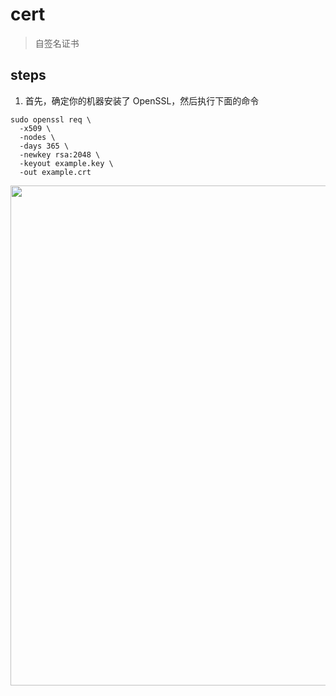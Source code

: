 # cert
> 自签名证书

## steps
1. 首先，确定你的机器安装了 OpenSSL，然后执行下面的命令
```shell
sudo openssl req \
  -x509 \
  -nodes \
  -days 365 \
  -newkey rsa:2048 \
  -keyout example.key \
  -out example.crt
```
<img width="800" src="https://tva1.sinaimg.cn/large/007S8ZIlgy1gi9qeil050j316q0hsq7a.jpg"> 